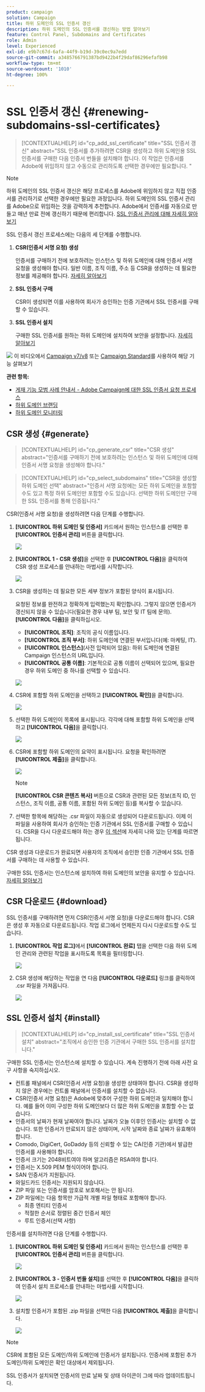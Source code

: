 ```yaml
---
product: campaign
solution: Campaign
title: 하위 도메인의 SSL 인증서 갱신
description: 하위 도메인의 SSL 인증서를 갱신하는 방법 알아보기
feature: Control Panel, Subdomains and Certificates
role: Admin
level: Experienced
exl-id: e9b7c67d-6afa-44f9-b19d-39c0ec9a7edd
source-git-commit: a3485766791387bd9422b4f29daf86296efafb98
workflow-type: tm+mt
source-wordcount: '1010'
ht-degree: 100%

---
```


# SSL 인증서 갱신 {#renewing-subdomains-ssl-certificates}

>[!CONTEXTUALHELP]
>id="cp_add_ssl_certificate"
>title="SSL 인증서 갱신"
>abstract="SSL 인증서를 추가하려면 CSR을 생성하고 하위 도메인용 SSL 인증서를 구매한 다음 인증서 번들을 설치해야 합니다. 이 작업은 인증서를 Adobe에 위임하지 않고 수동으로 관리하도록 선택한 경우에만 필요합니다. "

>[!NOTE]
>
>하위 도메인의 SSL 인증서 갱신은 해당 프로세스를 Adobe에 위임하지 않고 직접 인증서를 관리하기로 선택한 경우에만 필요한 과정입니다. 하위 도메인의 SSL 인증서 관리를 Adobe으로 위임하는 것을 강력하게 추천합니다. Adobe에서 인증서를 자동으로 만들고 매년 만료 전에 갱신하기 때문에 편리합니다. [SSL 인증서 관리에 대해 자세히 알아보기](monitoring-ssl-certificates.md#management)

SSL 인증서 갱신 프로세스에는 다음의 세 단계를 수행합니다.

1. **CSR(인증서 서명 요청) 생성**

   인증서를 구매하기 전에 보호하려는 인스턴스 및 하위 도메인에 대해 인증서 서명 요청을 생성해야 합니다.  일반 이름, 조직 이름, 주소 등 CSR을 생성하는 데 필요한 정보를 제공해야 합니다. [자세히 알아보기](#generate)

1. **SSL 인증서 구매**

   CSR이 생성되면 이를 사용하여 회사가 승인하는 인증 기관에서 SSL 인증서를 구매할 수 있습니다.

1. **SSL 인증서 설치**

   구매한 SSL 인증서를 원하는 하위 도메인에 설치하여 보안을 설정합니다. [자세히 알아보기](#install)

![](assets/do-not-localize/how-to-video.png) 이 비디오에서 [Campaign v7/v8](https://experienceleague.adobe.com/docs/campaign-classic-learn/control-panel/subdomains-and-certificates/adding-ssl-certificates.html?lang=ko) 또는 [Campaign Standard](https://experienceleague.adobe.com/docs/campaign-standard-learn/control-panel/subdomains-and-certificates/adding-ssl-certificates.html?lang=ko)를 사용하여 해당 기능 살펴보기

**관련 항목:**

* [게재 기능 모범 사례 안내서 - Adobe Campaign에 대한 SSL 인증서 요청 프로세스](https://experienceleague.adobe.com/docs/deliverability-learn/deliverability-best-practice-guide/additional-resources/campaign/ac-ssl-certificate-request.html?lang=ko)
* [하위 도메인 브랜딩](../../subdomains-certificates/using/subdomains-branding.md)
* [하위 도메인 모니터링](../../subdomains-certificates/using/monitoring-subdomains.md)

## CSR 생성 {#generate}

>[!CONTEXTUALHELP]
>id="cp_generate_csr"
>title="CSR 생성"
>abstract="인증서를 구매하기 전에 보호하려는 인스턴스 및 하위 도메인에 대해 인증서 서명 요청을 생성해야 합니다."

>[!CONTEXTUALHELP]
>id="cp_select_subdomains"
>title="CSR을 생성할 하위 도메인 선택"
>abstract="인증서 서명 요청에는 모든 하위 도메인을 포함할 수도 있고 특정 하위 도메인만 포함할 수도 있습니다. 선택한 하위 도메인만 구매한 SSL 인증서를 통해 인증됩니다."

CSR(인증서 서명 요청)을 생성하려면 다음 단계를 수행합니다.

1. **[!UICONTROL 하위 도메인 및 인증서]** 카드에서 원하는 인스턴스를 선택한 후 **[!UICONTROL 인증서 관리]** 버튼을 클릭합니다.

   ![](assets/renewal1.png)

1. **[!UICONTROL 1 - CSR 생성]**&#x200B;을 선택한 후 **[!UICONTROL 다음]**&#x200B;을 클릭하여 CSR 생성 프로세스를 안내하는 마법사를 시작합니다.

   ![](assets/renewal2.png)

1. CSR을 생성하는 데 필요한 모든 세부 정보가 포함된 양식이 표시됩니다.

   요청된 정보를 완전하고 정확하게 입력했는지 확인합니다. 그렇지 않으면 인증서가 갱신되지 않을 수 있습니다(필요한 경우 내부 팀, 보안 및 IT 팀에 문의). **[!UICONTROL 다음]**&#x200B;을 클릭하십시오.

   * **[!UICONTROL 조직]**: 조직의 공식 이름입니다.
   * **[!UICONTROL 조직 부서]**: 하위 도메인에 연결된 부서입니다(예: 마케팅, IT).
   * **[!UICONTROL 인스턴스]**(사전 입력되어 있음): 하위 도메인에 연결된 Campaign 인스턴스의 URL입니다.
   * **[!UICONTROL 공통 이름]**: 기본적으로 공통 이름이 선택되어 있으며, 필요한 경우 하위 도메인 중 하나를 선택할 수 있습니다.

   ![](assets/renewal3.png)

1. CSR에 포함할 하위 도메인을 선택하고 **[!UICONTROL 확인]**&#x200B;을 클릭합니다.

   ![](assets/renewal4.png)

1. 선택한 하위 도메인이 목록에 표시됩니다. 각각에 대해 포함할 하위 도메인을 선택하고 **[!UICONTROL 다음]**&#x200B;을 클릭합니다.

   ![](assets/renewal5.png)

1. CSR에 포함할 하위 도메인의 요약이 표시됩니다. 요청을 확인하려면 **[!UICONTROL 제출]**&#x200B;을 클릭합니다.

   ![](assets/renewal6.png)

   >[!NOTE]
   >
   >**[!UICONTROL CSR 콘텐츠 복사]** 버튼으로 CSR과 관련된 모든 정보(조직 ID, 인스턴스, 조직 이름, 공통 이름, 포함된 하위 도메인 등)를 복사할 수 있습니다.

1. 선택한 항목에 해당하는 .csr 파일이 자동으로 생성되어 다운로드됩니다. 이제 이 파일을 사용하여 회사가 승인하는 인증 기관에서 SSL 인증서를 구매할 수 있습니다. CSR을 다시 다운로드해야 하는 경우 [이 섹션](#download)에 자세히 나와 있는 단계를 따르면 됩니다.

CSR 생성과 다운로드가 완료되면 사용자의 조직에서 승인한 인증 기관에서 SSL 인증서를 구매하는 데 사용할 수 있습니다.

구매한 SSL 인증서는 인스턴스에 설치하여 하위 도메인의 보안을 유지할 수 있습니다. [자세히 알아보기](#install)

## CSR 다운로드 {#download}

SSL 인증서를 구매하려면 먼저 CSR(인증서 서명 요청)을 다운로드해야 합니다. CSR은 생성 후 자동으로 다운로드됩니다. 작업 로그에서 언제든지 다시 다운로드할 수도 있습니다.

1. **[!UICONTROL 작업 로그]**&#x200B;에서 **[!UICONTROL 완료]** 탭을 선택한 다음 하위 도메인 관리와 관련된 작업을 표시하도록 목록을 필터링합니다.

   ![](assets/renewal-download.png)

1. CSR 생성에 해당하는 작업을 연 다음 **[!UICONTROL 다운로드]** 링크를 클릭하여 .csr 파일을 가져옵니다.

   ![](assets/renewal-download-button.png)

## SSL 인증서 설치 {#install}

>[!CONTEXTUALHELP]
>id="cp_install_ssl_certificate"
>title="SSL 인증서 설치"
>abstract="조직에서 승인한 인증 기관에서 구매한 SSL 인증서를 설치합니다."

구매한 SSL 인증서는 인스턴스에 설치할 수 있습니다. 계속 진행하기 전에 아래 사전 요구 사항을 숙지하십시오.

* 컨트롤 패널에서 CSR(인증서 서명 요청)을 생성한 상태여야 합니다. CSR을 생성하지 않은 경우에는 컨트롤 패널에서 인증서를 설치할 수 없습니다.
* CSR(인증서 서명 요청)은 Adobe에 맞추어 구성한 하위 도메인과 일치해야 합니다. 예를 들어 이미 구성한 하위 도메인보다 더 많은 하위 도메인을 포함할 수는 없습니다.
* 인증서의 날짜가 현재 날짜여야 합니다. 날짜가 오늘 이후인 인증서는 설치할 수 없습니다. 또한 인증서가 만료되지 않은 상태이며, 시작 날짜와 종료 날짜가 유효해야 합니다.
* Comodo, DigiCert, GoDaddy 등의 신뢰할 수 있는 CA(인증 기관)에서 발급한 인증서를 사용해야 합니다.
* 인증서 크기는 2048비트여야 하며 알고리즘은 RSA여야 합니다.
* 인증서는 X.509 PEM 형식이어야 합니다.
* SAN 인증서가 지원됩니다.
* 와일드카드 인증서는 지원되지 않습니다.
* ZIP 파일 또는 인증서를 암호로 보호해서는 안 됩니다.
* ZIP 파일에는 다음 항목만 가급적 개별 파일 형태로 포함해야 합니다.
   * 최종 엔티티 인증서
   * 적절한 순서로 정렬된 중간 인증서 체인
   * 루트 인증서(선택 사항)

인증서를 설치하려면 다음 단계를 수행합니다.

1. **[!UICONTROL 하위 도메인 및 인증서]** 카드에서 원하는 인스턴스를 선택한 후 **[!UICONTROL 인증서 관리]** 버튼을 클릭합니다.

   ![](assets/renewal1.png)

1. **[!UICONTROL 3 - 인증서 번들 설치]**&#x200B;를 선택한 후 **[!UICONTROL 다음]**&#x200B;을 클릭하여 인증서 설치 프로세스를 안내하는 마법사를 시작합니다.

   ![](assets/install1.png)

1. 설치할 인증서가 포함된 .zip 파일을 선택한 다음 **[!UICONTROL 제출]**&#x200B;을 클릭합니다.

   ![](assets/install2.png)

>[!NOTE]
>
>CSR에 포함된 모든 도메인/하위 도메인에 인증서가 설치됩니다. 인증서에 포함된 추가 도메인/하위 도메인은 확인 대상에서 제외됩니다.

SSL 인증서가 설치되면 인증서의 만료 날짜 및 상태 아이콘이 그에 따라 업데이트됩니다.
